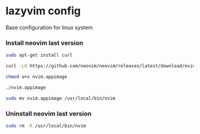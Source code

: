 # lazyvim config
Base configuration for linux system

### Install neovim last version
```sh
sudo apt-get install curl
```
```sh
curl -LO https://github.com/neovim/neovim/releases/latest/download/nvim.appimage
```
```sh
chmod u+x nvim.appimage
```
```sh
./nvim.appimage

```
```sh
sudo mv nvim.appimage /usr/local/bin/nvim

```
### Uninstall neovim last version
```sh
sudo rm -R /usr/local/bin/nvim
```
